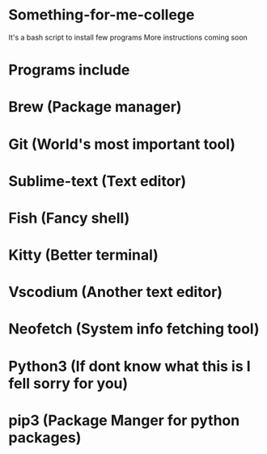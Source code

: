 # Something-for-me-college
It's a bash script to install few programs
More instructions coming soon

# Programs include
# Brew (Package manager)
# Git (World's most important tool)
# Sublime-text (Text editor)
# Fish (Fancy shell)
# Kitty (Better terminal)
# Vscodium (Another text editor)
# Neofetch (System info fetching tool)
# Python3 (If dont know what this is I fell sorry for you)
# pip3 (Package Manger for python packages)
